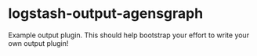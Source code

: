 # logstash-output-agensgraph
Example output plugin. This should help bootstrap your effort to write your own output plugin!
